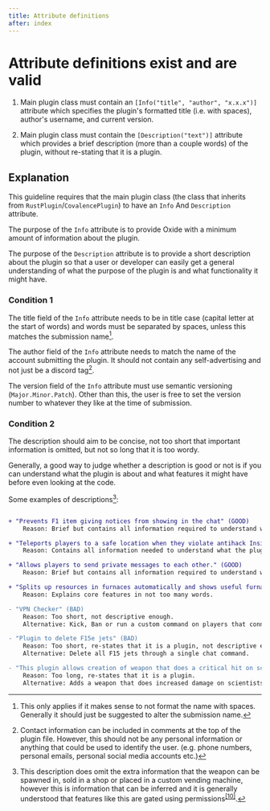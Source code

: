 ```yaml
---
title: Attribute definitions
after: index
---
```


# Attribute definitions exist and are valid

1. Main plugin class must contain an `[Info("title", "author", "x.x.x")]` attribute which specifies the plugin's formatted title (i.e. with spaces), author's username, and current version.

2. Main plugin class must contain the `[Description("text")]` attribute which provides a brief description (more than a couple words) of the plugin, without re-stating that it is a plugin.

## Explanation

This guideline requires that the main plugin class (the class that inherits from `RustPlugin`/`CovalencePlugin`) to have an `Info` And `Description` attribute.

The purpose of the `Info` attribute is to provide Oxide with a minimum amount of information about the plugin.

The purpose of the `Description` attribute is to provide a short description about the plugin so that a user or developer can easily get a general understanding of what the purpose of the plugin is and what functionality it might have.

### Condition 1

The title field of the `Info` attribute needs to be in title case (capital letter at the start of words) and words must be separated by spaces, unless this matches the submission name[^1].

The author field of the `Info` attribute needs to match the name of the account submitting the plugin. It should not contain any self-advertising and not just be a discord tag[^2].

The version field of the `Info` attribute must use semantic versioning (`Major.Minor.Patch`). Other than this, the user is free to set the version number to whatever they like at the time of submission.

### Condition 2

The description should aim to be concise, not too short that important information is omitted, but not so long that it is too wordy.

Generally, a good way to judge whether a description is good or not is if you can understand what the plugin is about and what features it might have before even looking at the code.

Some examples of descriptions[^3]:

```diff

+ "Prevents F1 item giving notices from showing in the chat" (GOOD)
    Reason: Brief but contains all information required to understand what the plugin does.

+ "Teleports players to a safe location when they violate antihack InsideTerrain." (GOOD)
    Reason: Contains all information needed to understand what the plugin does and when/why it does this.

+ "Allows players to send private messages to each other." (GOOD)
    Reason: Brief but contains all information required to understand what the plugin does. Other features can be inferred or found in the documentation.

+ "Splits up resources in furnaces automatically and shows useful furnace information" (GOOD)
    Reason: Explains core features in not too many words.

- "VPN Checker" (BAD)
    Reason: Too short, not descriptive enough.
    Alternative: Kick, Ban or run a custom command on players that connect using a VPN.

- "Plugin to delete F15e jets" (BAD)
    Reason: Too short, re-states that it is a plugin, not descriptive enough.
    Alternative: Delete all F15 jets through a single chat command.

- "This plugin allows creation of weapon that does a critical hit on scientists. Those with permissions can spawn the weapon, to sell in a shop or put in a customize vending machine." (BAD)
    Reason: Too long, re-states that it is a plugin.
    Alternative: Adds a weapon that does increased damage on scientists.
```

[^1]: This only applies if it makes sense to not format the name with spaces. Generally it should just be suggested to alter the submission name.

[^2]: Contact information can be included in comments at the top of the plugin file. However, this should not be any personal information or anything that could be used to identify the user. (e.g. phone numbers, personal emails, personal social media accounts etc.)

[^3]: This description does omit the extra information that the weapon can be spawned in, sold in a shop or placed in a custom vending machine, however this is information that can be inferred and it is generally understood that features like this are gated using permissions<sup><a href="/glossary#permissions">[10]</a></sup>.
